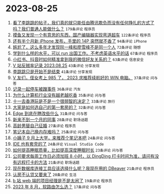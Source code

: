 # 2023-08-25

1. [看了李跳跳的帖子，我们真的就只能任由腾讯欺负而没有任何挣扎的方式了吗？我们普通人能做什么？](https://www.v2ex.com/t/968150) `179条评论` `程序员`
1. [摸鱼又发现一个有意思的东西，国产编辑器实现弯道超车](https://www.v2ex.com/t/968207) `122条评论` `程序员`
1. [还有半个月新 iPhone 发布，手里的 14P 突然就不香了](https://www.v2ex.com/t/968177) `94条评论` `iPhone`
1. [尴尬了，这么多年才发现阮一峰和廖雪峰不是同一个人](https://www.v2ex.com/t/968159) `72条评论` `随想`
1. [学到什么样的水平，可以 run 出国工作。不考虑英语水平的话](https://www.v2ex.com/t/968251) `67条评论` `程序员`
1. [小红书、抖音时如何精准拿到我的微信好友关系的？](https://www.v2ex.com/t/968144) `63条评论` `信息安全`
1. [V 站反贼率记录 2023.08.25](https://www.v2ex.com/t/968265) `43条评论` `分享发现`
1. [李跳跳只是开始不是结束](https://www.v2ex.com/t/968145) `41条评论` `分享发现`
1. [V 友们，侄女考上 985 了， 2023 求推荐续航好的 WIN 电脑。](https://www.v2ex.com/t/968264) `37条评论` `问与答`
1. [记录一起停车被蹭事件](https://www.v2ex.com/t/968176) `36条评论` `汽车`
1. [为什么计算机行业没有越老越吃香](https://www.v2ex.com/t/968237) `35条评论` `问与答`
1. [十一去香港玩是不是一个很弱智的决定？](https://www.v2ex.com/t/968291) `33条评论` `旅行`
1. [大家是如何选自己的第一套房的？](https://www.v2ex.com/t/968181) `32条评论` `问与答`
1. [Edge 到底在瞎改些什么](https://www.v2ex.com/t/968155) `31条评论` `问与答`
1. [新来不到一个月的同事](https://www.v2ex.com/t/968226) `28条评论` `职场话题`
1. [高龄男替自己征婚](https://www.v2ex.com/t/968271) `27条评论` `程序员`
1. [笔记本自己换内存难吗？](https://www.v2ex.com/t/968236) `25条评论` `问与答`
1. [小姨子 9 月上大学，来推荐个笔记本吧](https://www.v2ex.com/t/968227) `24条评论` `问与答`
1. [IDE 也有套壳的了](https://www.v2ex.com/t/968174) `24条评论` `Visual Studio Code`
1. [如何提高睡眠质量，比如提高深度睡眠时长](https://www.v2ex.com/t/968153) `23条评论` `问与答`
1. [公司要求每周工作日必须加班 8 小时，以 DingDing 打卡时间为准，请问有没有远程打卡的方法](https://www.v2ex.com/t/968182) `21条评论` `职场话题`
1. [现在数据库连接工具应该选择什么呢？我现在用的 DBeaver](https://www.v2ex.com/t/968163) `21条评论` `程序员`
1. [认房不认贷又要来了](https://www.v2ex.com/t/968318) `20条评论` `生活`
1. [b 站 web 端的项目经理是不是太闲了](https://www.v2ex.com/t/968211) `19条评论` `程序员`
1. [2023 年 8 月，软路由怎么选？](https://www.v2ex.com/t/968292) `17条评论` `问与答`
